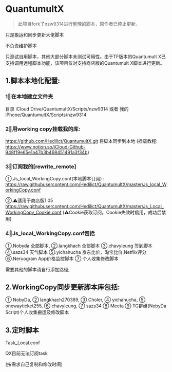 # QuantumultX

>此项目fork了nzw9314进行整理的脚本，原作者已停止更新。

只是搬运和同步更新大佬脚本

不负责维护脚本

只测试自用脚本，其他大部分脚本未测试可用性。由于TF版本的Quantumult X已支持调用远程脚本功能，该项目仅对支持商店版的Quantumult X脚本进行更新。



## 1.脚本本地化配置:

### 1⃣️在本地建立文件夹
目录 iCloud Drive/QuantumultX/Scripts/nzw9314
或者 我的iPhone/QuantumultX/Scripts/nzw9314

### 2⃣️用working copy挂载我的库:
https://github.com/Hedilict/QuantumultX.git
将脚本同步到本地
(挂载教程: https://www.notion.so/iCloud-Github-948f19e65e1a47b3b468451491a3f34b)

### 3⃣️订阅我的[rewrite_remote]
①.Js_local_WorkingCopy.conf(本地脚本订阅) : 
https://raw.githubusercontent.com/Hedilict/QuantumultX/master/Js_local_WorkingCopy.conf

②.⚠️适用于商店版1.05
https://raw.githubusercontent.com/Hedilict/QuantumultX/master/Js_Local_WorkingCopy_Cookie.conf
(⚠️Cookie获取订阅。Cookie失效时启用，成功后禁用)

### 4⃣️Js_local_WorkingCopy.conf包括

①.Nobyda 全部脚本,
②.langkhach 全部脚本
③.chavyleung 签到脚本
④.sazs34 天气脚本
⑤.yichahucha 京东比价，淘宝比价,Netflix评分
⑥.Neruogram App价格监控脚本
⑦.个人收集修改脚本

需要其他的脚本请自行添加路径;

## 2.WorkingCopy同步更新脚本库包括:


① NobyDa,
② langkhach270389,
③ Choler,
④ yichahucha,
⑤ onewayticket255,
⑥ chavyleung,
⑦ sazs34
⑧ Meeta
⑨ TG群组(NobyDa Script)个人收集搬运及修改脚本

## 3.定时脚本

Task_Local.conf

QX目前无法订阅task

(按需求自己复制和修改时间)